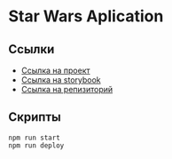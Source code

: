 # Star Wars Aplication

## Ссылки
 - [Ссылка на проект](https://novosadinga.github.io/star-wars/)
  - [Ссылка на storybook](https://novosadinga.github.io/star-wars/storybook/?path=/story/ui-kit-uibutton--light)
 - [Ссылка на peпизиторий](https://github.com/NovosadInga/star-wars)

 ## Скрипты
 ```
 npm run start
 npm run deploy
 ```